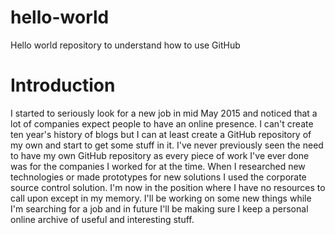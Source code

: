 # hello-world
Hello world repository to understand how to use GitHub

Introduction
============

I started to seriously look for a new job in mid May 2015 and noticed that a lot of companies expect people to have an online presence.  I can't create ten year's history of blogs but I can at least create a GitHub repository of my own and start to get some stuff in it.  I've never previously seen the need to have my own GitHub repository as every piece of work I've ever done was for the companies I worked for at the time.  When I researched new technologies or made prototypes for new solutions I used the corporate source control solution.  I'm now in the position where I have no resources to call upon except in my memory.  I'll be working on some new things while I'm searching for a job and in future I'll be making sure I keep a personal online archive of useful and interesting stuff.

